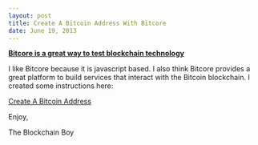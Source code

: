 ```yaml
---
layout: post
title: Create A Bitcoin Address With Bitcore
date: June 19, 2013
--- 
```


**<u>Bitcore is a great way to test blockchain technology</u>**

I like Bitcore because it is javascript based. I also think Bitcore provides a great platform to build services
that interact with the Bitcoin blockchain. I created some instructions here:

[Create A Bitcoin Address](https://github.com/theblockchainboy/bitcore) 

Enjoy,

The Blockchain Boy




